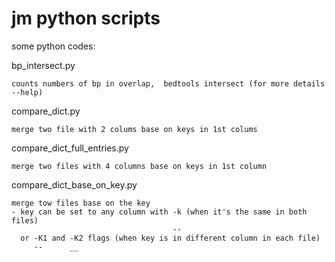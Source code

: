 jm python scripts
================

some python codes:

bp_intersect.py

	counts numbers of bp in overlap,  bedtools intersect (for more details --help)

compare_dict.py

	merge two file with 2 colums base on keys in 1st colums

compare_dict_full_entries.py

	merge two files with 4 columns base on keys in 1st column  

compare_dict_base_on_key.py

	merge tow files base on the key
	- key can be set to any column with -k (when it's the same in both files) 
	                                    --                              
	  or -K1 and -K2 flags (when key is in different column in each file)
	     --      __
